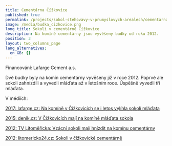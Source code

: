 ```yaml
---
title: Cementárna Čížkovice
published: true
permalink: /projects/sokol-stehovavy-v-prumyslovych-arealech/cementarna-cizkovice
image: /media/budka_cizkovice.png
long_title: Sokoli v cementárně Čížkovice
description: Na komíně cementárny jsou vyvěšeny budky od roku 2012.
position: 3
layout: two_columns_page
lang_alternatives:
  en_GB: {}
---
```

Financování: Lafarge Cement a.s. 

Dvě budky byly na komín cementárny vyvěšeny již v roce 2012. Poprvé ale sokoli zahnízdili a vyvedli mláďata až v letošním roce. Úspěšně vyvedli tři mláďata.



V médiích: 

[2017: lafarge.cz: Na komíně v Čížkovicích se i letos vylíhla sokolí mláďata](https://www.lafarge.cz/na_komn_v_kovicch_se_i_letos_vylhla_sokol_mlata)

[2015: denik.cz: V Čížkovicích mají na komíně mláďata sokola](https://litomericky.denik.cz/zpravy_region/v-cizkovicich-maji-na-komine-mladata-sokola-20150625.html) 

[2012: TV Litoměřicka: Vzácní sokoli mají hnízdit na komínu cementárny ](https://www.youtube.com/watch?v=h1w1B6OSc3Y)

[2012: litomericko24.cz: Sokoli v čížkovické cementárně](http://litomericko24.cz/2012/11/08/sokoli-v-cizkovicke-cementarne/)
